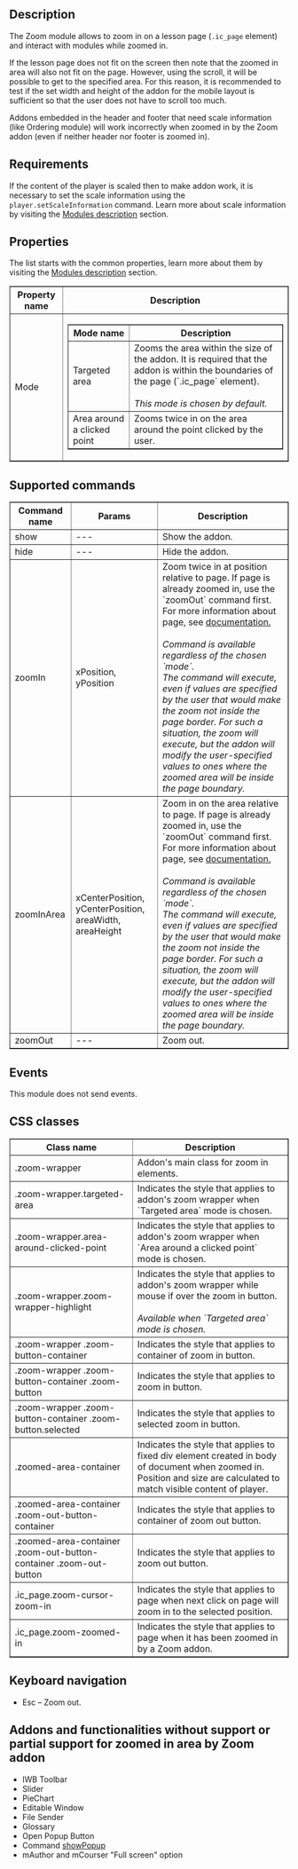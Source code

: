## Description

The Zoom module allows to zoom in on a lesson page (`.ic_page` element) and interact with modules while zoomed in.

If the lesson page does not fit on the screen then note that the zoomed in area will also not fit on the page. 
However, using the scroll, it will be possible to get to the specified area. For this reason, it is recommended to 
test if the set width and height of the addon for the mobile layout is sufficient so that the user does not have to 
scroll too much.

Addons embedded in the header and footer that need scale information (like Ordering module) will work incorrectly 
when zoomed in by the Zoom addon (even if neither header nor footer is zoomed in).

## Requirements
If the content of the player is scaled then to make addon work, it is necessary to set the scale information 
using the `player.setScaleInformation` command. 
Learn more about scale information by visiting the 
[Modules description](doc/en/scale%20information/page/Scale-Information) section.

## Properties
The list starts with the common properties, learn more about them by visiting the 
[Modules description](doc/en/page/Modules-description) section.

<table border='1'>
    <tr>
        <th>Property name</th>
        <th>Description</th>
    </tr>
    <tr>
        <td>Mode</td>
        <td>
            <table border='1'>
                <tr>
                    <th>Mode name</th>
                    <th>Description</th> 
                </tr>
                <tr>
                    <td>Targeted area</td>
                    <td>Zooms the area within the size of the addon. 
                        It is required that the addon is within the boundaries of the page (`.ic_page` element).
                        <br><br>
                        <i>This mode is chosen by default.</i>
                    </td> 
                </tr>
                <tr>
                    <td>Area around a clicked point</td>
                    <td>Zooms twice in on the area around the point clicked by the user.</td> 
                </tr>
            </table>
        </td>
    </tr>
</table>

## Supported commands

<table border='1'>
    <tbody>
        <tr>
            <th>Command name</th>
            <th>Params</th>
            <th>Description</th>
        </tr>
        <tr>
            <td>show</td>
            <td>---</td>
            <td>Show the addon.</td>
        </tr>
        <tr>
            <td>hide</td>
            <td>---</td>
            <td>Hide the addon.</td>
        </tr>
        <tr>
            <td>zoomIn</td>
            <td>xPosition, yPosition</td>
            <td>Zoom twice in at position relative to page. If page is already zoomed in, use the `zoomOut` command first.<br>
                For more information about page, see 
                <a href='//www.mauthor.com/doc/en/ic_page/page/Page' target='_blank'>documentation.</a><br><br>
                <i>Command is available regardless of the chosen `mode`.</i><br>
                <i>The command will execute, even if values are specified by the user that would make the zoom not 
                    inside the page border. For such a situation, the zoom will execute, but the addon will modify the 
                    user-specified values to ones where the zoomed area will be inside the page boundary.
                </i>
            </td>
        </tr>
        <tr>
            <td>zoomInArea</td>
            <td>xCenterPosition, yCenterPosition, areaWidth, areaHeight</td>
            <td>Zoom in on the area relative to page. If page is already zoomed in, use the `zoomOut` command first.<br>
                For more information about page, see 
                <a href='//www.mauthor.com/doc/en/ic_page/page/Page' target='_blank'>documentation.</a><br><br>
                <i>Command is available regardless of the chosen `mode`.</i><br>
                <i>The command will execute, even if values are specified by the user that would make the zoom not 
                    inside the page border. For such a situation, the zoom will execute, but the addon will modify the 
                    user-specified values to ones where the zoomed area will be inside the page boundary.
                </i>
            </td>
        </tr>
        <tr>
            <td>zoomOut</td>
            <td>---</td>
            <td>Zoom out.</td>
        </tr>
    </tbody>
</table>

## Events

This module does not send events.

## CSS classes

<table border='1'>
    <tbody>
        <tr>
            <th>Class name</th>
            <th>Description</th>
        </tr>
        <tr>
            <td>.zoom-wrapper</td>
            <td>Addon's main class for zoom in elements.</td>
        </tr>
        <tr>
            <td>.zoom-wrapper.targeted-area</td>
            <td>Indicates the style that applies to addon's zoom wrapper when `Targeted area` mode is chosen.</td>
        </tr>
        <tr>
            <td>.zoom-wrapper.area-around-clicked-point</td>
            <td>Indicates the style that applies to addon's zoom wrapper when `Area around a clicked point` mode is chosen.</td>
        </tr>
        <tr>
            <td>.zoom-wrapper.zoom-wrapper-highlight</td>
            <td>Indicates the style that applies to addon's zoom wrapper while mouse if over the zoom in button.<br><br>
                <i>Available when `Targeted area` mode is chosen.</i>
            </td>
        </tr>
        <tr>
            <td>.zoom-wrapper .zoom-button-container</td>
            <td>Indicates the style that applies to container of zoom in button.</td>
        </tr>
        <tr>
            <td>.zoom-wrapper .zoom-button-container .zoom-button</td>
            <td>Indicates the style that applies to zoom in button.</td>
        </tr>
        <tr>
            <td>.zoom-wrapper .zoom-button-container .zoom-button.selected</td>
            <td>Indicates the style that applies to selected zoom in button.</td>
        </tr>
        <tr>
            <td>.zoomed-area-container</td>
            <td>Indicates the style that applies to fixed div element created in body of document when zoomed in. 
                Position and size are calculated to match visible content of player.
            </td>
        </tr>
        <tr>
            <td>.zoomed-area-container .zoom-out-button-container</td>
            <td>Indicates the style that applies to container of zoom out button.</td>
        </tr>
        <tr>
            <td>.zoomed-area-container .zoom-out-button-container .zoom-out-button</td>
            <td>Indicates the style that applies to zoom out button.</td>
        </tr>
        <tr>
            <td>.ic_page.zoom-cursor-zoom-in</td>
            <td>Indicates the style that applies to page when next click on page will zoom in to the selected 
                position.
            </td>
        </tr>
        <tr>
            <td>.ic_page.zoom-zoomed-in</td>
            <td>Indicates the style that applies to page when it has been zoomed in by a Zoom addon.</td>
        </tr>
    </tbody>
</table>

## Keyboard navigation

* Esc – Zoom out.

## Addons and functionalities without support or partial support for zoomed in area by Zoom addon

* IWB Toolbar
* Slider
* PieChart
* Editable Window
* File Sender
* Glossary
* Open Popup Button
* Command <a href='//www.mauthor.com/doc/en/PlayerServices/page/Player-services' target='_blank'>showPopup</a>
* mAuthor and mCourser "Full screen" option